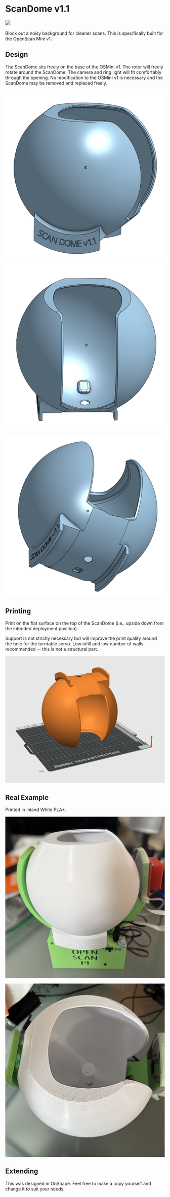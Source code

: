 # ScanDome v1.1

![](cad-view-front.png)

Block out a noisy background for cleaner scans.  This is specifically built for the OpenScan Mini v1.


## Design

The ScanDome sits freely on the base of the OSMini v1. The rotor will freely rotate around the ScanDome. The camera and ring light will fit comfortably through the opening.  No modification to the OSMini v1 is necessary and the ScanDome may be removed and replaced freely.

![](img/cad-view-front.png)

![](img/cad-view-side.png)

![](img/cad-view-three-quarters.png)

## Printing

Print on the flat surface on the top of the ScanDome (i.e., upside down from the intended deployment position).

Support is not strictly necessary but will improve the print quality around the hole for the turntable servo.  Low infill and low number of walls recommended -- this is not a structural part.

![](img/print-orientation.png)

## Real Example

Printed in Inland White PLA+.

![](img/printed-front.png)

![](img/printed-top.png)

## Extending

This was designed in OnShape.  Feel free to make a copy yourself and change it to suit your needs.

[](https://cad.onshape.com/documents/bbc5671350f2efceec423882/w/e5e7f9a0af473f2fc05592b5/e/c94886a7ce4cdc3cb071335e)
